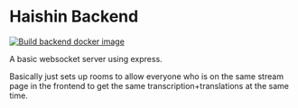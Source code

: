 # Haishin Backend

[![Build backend docker image](https://github.com/tomouchuu/haishin/actions/workflows/docker-backend.yml/badge.svg)](https://github.com/tomouchuu/haishin/actions/workflows/docker-backend.yml)

A basic websocket server using express.

Basically just sets up rooms to allow everyone who is on the same stream page in the frontend to get the same transcription+translations at the same time.